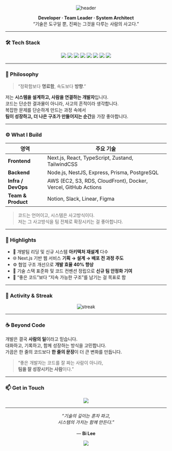 <!-- 🌌 Bi Lee GitHub Profile (Full Enhanced Version) -->

<p align="center">
  <img src="https://capsule-render.vercel.app/api?type=waving&color=gradient&text=Bi%20Lee&fontSize=50&fontAlignY=40&fontColor=ffffff&height=160" alt="header"/>
</p>

<p align="center">
  <b>Developer · Team Leader · System Architect</b><br/>
  “기술은 도구일 뿐, 진짜는 그것을 다루는 사람의 사고다.”
</p>

---

### 🛠️ Tech Stack

<p align="center">
  <img src="https://img.shields.io/badge/TypeScript-007ACC?style=for-the-badge&logo=typescript&logoColor=white"/>
  <img src="https://img.shields.io/badge/NestJS-E0234E?style=for-the-badge&logo=nestjs&logoColor=white"/>
  <img src="https://img.shields.io/badge/PostgreSQL-336791?style=for-the-badge&logo=postgresql&logoColor=white"/>
  <img src="https://img.shields.io/badge/AWS-232F3E?style=for-the-badge&logo=amazonaws&logoColor=white"/>
  <img src="https://img.shields.io/badge/Docker-2496ED?style=for-the-badge&logo=docker&logoColor=white"/>
  <img src="https://img.shields.io/badge/Next.js-000000?style=for-the-badge&logo=nextdotjs&logoColor=white"/>
  <img src="https://img.shields.io/badge/React-20232A?style=for-the-badge&logo=react&logoColor=61DAFB"/>
  <img src="https://img.shields.io/badge/Vercel-000000?style=for-the-badge&logo=vercel&logoColor=white"/>
</p>

---

### 🧭 Philosophy

> “정확함보다 **명료함**, 속도보다 **방향**.”

저는 **시스템을 설계하고, 사람을 연결하는 개발자**입니다.  
코드는 단순한 결과물이 아니라, 사고의 흔적이라 생각합니다.  
복잡한 문제를 단순하게 만드는 과정 속에서  
**팀이 성장하고, 더 나은 구조가 만들어지는 순간**을 가장 좋아합니다.

---

### ⚙️ What I Build

| 영역 | 주요 기술 |
|------|------------|
| **Frontend** | Next.js, React, TypeScript, Zustand, TailwindCSS |
| **Backend** | Node.js, NestJS, Express, Prisma, PostgreSQL |
| **Infra / DevOps** | AWS (EC2, S3, RDS, CloudFront), Docker, Vercel, GitHub Actions |
| **Team & Product** | Notion, Slack, Linear, Figma |

> 코드는 언어이고, 시스템은 사고방식이다.  
> 저는 그 사고방식을 팀 전체로 확장시키는 걸 좋아합니다.

---

### 🚀 Highlights

- 🔧 개발팀 리딩 및 신규 시스템 **아키텍처 재설계** 다수  
- 🌐 Next.js 기반 웹 서비스 **기획 → 설계 → 배포 전 과정 주도**  
- ⚙️ 협업 구조 개선으로 **개발 효율 40% 향상**  
- 🧩 기술 스택 표준화 및 코드 컨벤션 정립으로 **신규 팀 안정화 기여**  
- 🎯 “좋은 코드”보다 “지속 가능한 구조”를 남기는 걸 목표로 함

---

### 🧠 Activity & Streak

<p align="center">
  <img src="https://github-readme-streak-stats.herokuapp.com/?user=excatt&theme=tokyonight" alt="streak"/>
</p>

---

### ☕ Beyond Code

개발은 결국 **사람의 일**이라고 믿습니다.  
대화하고, 기록하고, 함께 성장하는 방식을 고민합니다.  
가끔은 한 줄의 코드보다 **한 줄의 문장**이 더 큰 변화를 만듭니다.

> “좋은 개발자는 코드를 잘 짜는 사람이 아니라,  
> **팀을 잘 성장시키는 사람**이다.”

---

### 📫 Get in Touch

<p align="center">
  <a href="mailto:excatt@gmail.com">
    <img src="https://img.shields.io/badge/Email-333333?style=for-the-badge&logo=gmail&logoColor=white"/>
  </a>
</p>

---

<p align="center">
  <i>“기술의 깊이는 혼자 파고,<br/>
  시스템의 가치는 함께 만든다.”</i><br/><br/>
  — <b>Bi Lee</b>
</p>

<p align="center">
  <img src="https://capsule-render.vercel.app/api?type=waving&color=gradient&height=100&section=footer"/>
</p>

